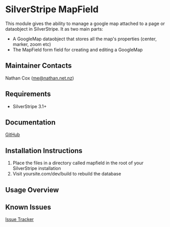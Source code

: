 SilverStripe MapField
===================================

This module gives the ability to manage a google map attached to a page or dataobject in SilverStripe.  It as two main parts:

* A GoogleMap dataobject that stores all the map's properties (center, marker, zoom etc)
* The MapField form field for creating and editing a GoogleMap


Maintainer Contacts
-------------------
Nathan Cox (<me@nathan.net.nz>)

Requirements
------------
* SilverStripe 3.1+

Documentation
-------------
[GitHub](https://github.com/nathancox/silverstripe-mapfield/wiki)

Installation Instructions
-------------------------

1. Place the files in a directory called mapfield in the root of your SilverStripe installation
2. Visit yoursite.com/dev/build to rebuild the database

Usage Overview
--------------





Known Issues
------------
[Issue Tracker](https://github.com/nathancox/silverstripe-mapfield/issues)
